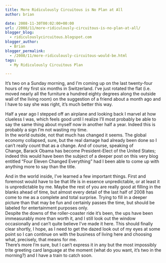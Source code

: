 ```yaml
---
title: More Ridiculously Circuitous is No Plan at All
author: brian

date: 2008-11-30T00:02:00+00:00
url: /2008/11/more-ridiculously-circuitous-is-no-plan-at-all/
blogger_blog:
  - ridiculouslycircuitous.blogspot.com
blogger_author:
  - Brian
blogger_permalink:
  - /2008/11/more-ridiculously-circuitous-would-be.html
tags:
  - My Ridiculously Circuitous Plan

---
```

It&#8217;s two on a Sunday morning, and I&#8217;m coming up on the last twenty-four hours of my first six months in Switzerland. I&#8217;ve just rotated the flat (i.e. moved nearly all the furniture a hundred eighty degrees along the outside wall of the living room) on the suggestion of a friend about a month ago and I have to say she was right, it&#8217;s much better this way.

<div>
</div>

<div>
  Half a year ago I stepped off an airplane and looking back I marvel at how clueless I was, which feels good until I realize I&#8217;ll most probably be able to say the same thing about myself now in another half a year. Indeed this is probably a sign I&#8217;m not wasting my time.
</div>

<div>
</div>

<div>
  In the world outside, not that much has changed it seems. The global economy collapsed, sure, but the real damage had already been done so I can&#8217;t really count that as a change. And of course, speaking of Change, Barack Obama has become President-Elect of the United States; indeed this would have been the subject of a deeper post on this very blog entitled &#8220;Four Eleven Changed Everything&#8221; had I been able to come up with anything more to say than the title.  </p> 
  
  <div>
  </div>
  
  <div>
    And in the world inside, I&#8217;ve learned a few important things. First and foremost would have to be that life is in essence unpredictable, or at least it is unpredictable <span>by me</span>. Maybe the rest of you are really good at filling in the blanks ahead of time, but almost every detail of the last half of 2008 has come to me as a complete and total surprise. Trying to fill in a deeper picture than that may be fun and certainly passes the time, but should be labeled for entertainment purposes only.
  </div>
  
  <div>
  </div>
  
  <div>
    Despite the downs of the roller-coaster ride it&#8217;s been, the ups have been immeasurably more than worth it, and I still look out the window occasionally and can&#8217;t quite believe I&#8217;ve made it here. This should finally clear shortly, I hope, as I need to get the dazed look out of my eyes at some point so I can continue on with the business of living here and choosing what, precisely, that means for me.
  </div>
  
  <div>
  </div>
  
  <div>
    There&#8217;s more I&#8217;m sure, but I can&#8217;t express it in any but the most impossibly trite greeting card language at the moment (what do you want, it&#8217;s two in the morning?) and I have a train to catch soon.
  </div>
</div>